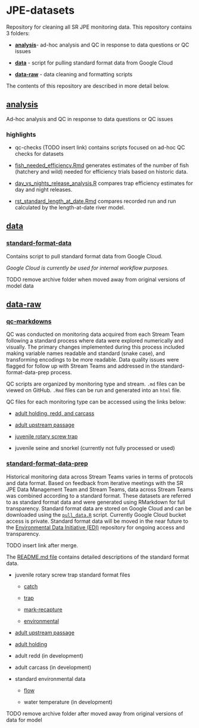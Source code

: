 # JPE-datasets

Repository for cleaning all SR JPE monitoring data. This repository contains 3 folders:

-   [**analysis**](https://github.com/FlowWest/JPE-datasets/tree/main/analysis)- ad-hoc analysis and QC in response to data questions or QC issues

-   [**data**](https://github.com/FlowWest/JPE-datasets/tree/main/data) - script for pulling standard format data from Google Cloud

-   [**data-raw**](https://github.com/FlowWest/JPE-datasets/tree/main/data-raw) - data cleaning and formatting scripts

The contents of this repository are described in more detail below.

## [analysis](https://github.com/FlowWest/JPE-datasets/tree/main/analysis)

Ad-hoc analysis and QC in response to data questions or QC issues

### highlights

-   qc-checks (TODO insert link) contains scripts focused on ad-hoc QC checks for datasets

-   [fish_needed_efficiency.Rmd](https://github.com/FlowWest/JPE-datasets/blob/main/analysis/fish_needed_efficiency.Rmd) generates estimates of the number of fish (hatchery and wild) needed for efficiency trials based on historic data.

-   [day_vs_nights_release_analysis.R](https://github.com/FlowWest/JPE-datasets/blob/main/analysis/day_vs_night_release_analysis.R) compares trap efficiency estimates for day and night releases.

-   [rst_standard_length_at_date.Rmd](https://github.com/FlowWest/JPE-datasets/blob/main/analysis/rst_standard_length_at_date.Rmd) compares recorded run and run calculated by the length-at-date river model.

## [data](https://github.com/FlowWest/JPE-datasets/tree/main/data)

### [standard-format-data](https://github.com/FlowWest/JPE-datasets/tree/main/data/standard-format-data)

Contains script to pull standard format data from Google Cloud.

*Google Cloud is currently be used for internal workflow purposes.*

TODO remove archive folder when moved away from original versions of model data

## [data-raw](https://github.com/FlowWest/JPE-datasets/tree/main/data-raw)

### [qc-markdowns](https://github.com/FlowWest/JPE-datasets/tree/main/data-raw/qc-markdowns)

QC was conducted on monitoring data acquired from each Stream Team following a standard process where data were explored numerically and visually. The primary changes implemented during this process included making variable names readable and standard (snake case), and transforming encodings to be more readable. Data quality issues were flagged for follow up with Stream Teams and addressed in the standard-format-data-prep process.

QC scripts are organized by monitoring type and stream. `.md` files can be viewed on GitHub. `.Rmd` files can be run and generated into an `html` file.

QC files for each monitoring type can be accessed using the links below:

-   [adult holding, redd, and carcass](https://github.com/FlowWest/JPE-datasets/tree/main/data-raw/qc-markdowns/adult-holding-redd-and-carcass-surveys)

-   [adult upstream passage](https://github.com/FlowWest/JPE-datasets/tree/main/data-raw/qc-markdowns/adult-upstream-passage-monitoring)

-   [juvenile rotary screw trap](https://github.com/FlowWest/JPE-datasets/tree/main/data-raw/qc-markdowns/rst)

-   juvenile seine and snorkel (currently not fully processed or used)

### [standard-format-data-prep](https://github.com/FlowWest/JPE-datasets/tree/main/data-raw/standard-format-data-prep)

Historical monitoring data across Stream Teams varies in terms of protocols and data format. Based on feedback from iterative meetings with the SR JPE Data Management Team and Stream Teams, data across Stream Teams was combined according to a standard format. These datasets are referred to as standard format data and were generated using RMarkdown for full transparency. Standard format data are stored on Google Cloud and can be downloaded using the [`pull_data.R`](https://github.com/FlowWest/JPE-datasets/blob/main/data/standard-format-data/pull_data.R) script. Currently Google Cloud bucket access is private. Standard format data will be moved in the near future to the [Environmental Data Initiative (EDI)](https://portal.edirepository.org/nis/home.jsp) repository for ongoing access and transparency.

TODO insert link after merge.

The [README.md file](https://github.com/FlowWest/JPE-datasets/blob/main/data-raw/standard-format-data-prep/README.md) contains detailed descriptions of the standard format data.

-   juvenile rotary screw trap standard format files

    -   [catch](https://github.com/FlowWest/JPE-datasets/blob/main/data-raw/standard-format-data-prep/rst_catch_standard_format.Rmd)

    -   [trap](https://github.com/FlowWest/JPE-datasets/blob/main/data-raw/standard-format-data-prep/rst_trap_standard_format.Rmd)

    -   [mark-recapture](https://github.com/FlowWest/JPE-datasets/blob/main/data-raw/standard-format-data-prep/standardized_mark_recapture.Rmd)

    -   [environmental](https://github.com/FlowWest/JPE-datasets/blob/main/data-raw/standard-format-data-prep/standardize_RST_environmental_data.Rmd)

-   [adult upstream passage](https://github.com/FlowWest/JPE-datasets/blob/main/data-raw/standard-format-data-prep/standard_adult_upstream_passage.Rmd)

-   [adult holding](https://github.com/FlowWest/JPE-datasets/blob/main/data-raw/standard-format-data-prep/holding_standard_format.Rmd)

-   adult redd (in development)

-   adult carcass (in development)

-   standard environmental data

    -   [flow](https://github.com/FlowWest/JPE-datasets/blob/main/data-raw/standard-format-data-prep/flow_data_prep.Rmd)

    -   water temperature (in development)

TODO remove archive folder after moved away from original versions of data for model
